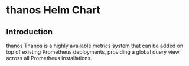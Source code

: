 # thanos Helm Chart

## Introduction

[thanos](https://github.com/bitnami/charts/tree/main/bitnami/thanos) Thanos is a highly available metrics system that can be added on top of existing Prometheus deployments, providing a global query view across all Prometheus installations.
